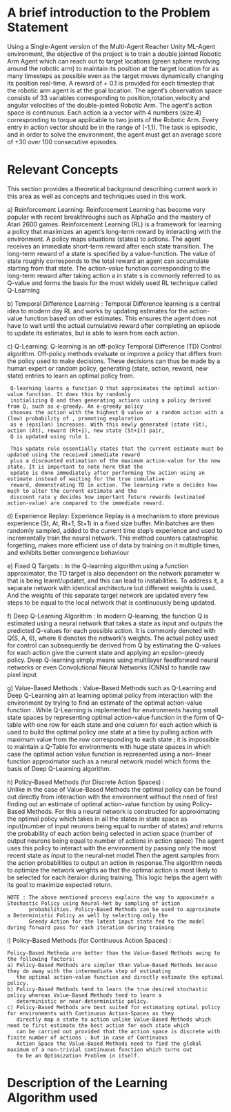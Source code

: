 # A brief introduction to the Problem Statement
  Using a Single-Agent version of the Multi-Agent Reacher Unity ML-Agent environment, the objective of the project is to train a double     jointed Robotic Arm Agent which can reach out to target locations (green sphere revolving around the robotic arm) to maintain its         position at the target location for as many timesteps as possible even as the target moves dynamically changing its position real-time.
  A reward of + 0.1 is provided for each timestep that the robotic arm agent is at the goal location. The agent’s observation space         consists of 33 variables corresponding to position,rotation,velocity and angular velocities of the double-jointed Robotic Arm.
  The agent's action space is continuous. Each action ia a vector with 4 numbers (size:4) corresponding to torque applicable to two
  joints of the Robotic Arm. Every entry in action vector should be in the range of (-1,1). The task is episodic, and in order to solve     the environment, the agent must get an average score of +30 over 100 consecutive episodes.
  
# Relevant Concepts 
  This section provides a theoretical background describing current work in this area as well as concepts
  and techniques used in this work.
  
  a) Reinforcement Learning:
     Reinforcement Learning has become very popular with recent breakthroughs such as AlphaGo
     and the mastery of Atari 2600 games. Reinforcement Learning (RL) is a framework for learning
     a policy that maximizes an agent’s long-term reward by interacting with the environment. A policy
     maps situations (states) to actions. The agent receives an immediate short-term reward after each state
     transition. The long-term reward of a state is specified by a value-function. The value of state roughly
     corresponds to the total reward an agent can accumulate starting from that state. The action-value
     function corresponding to the long-term reward after taking action a in state s is commonly referred
     to as Q-value and forms the basis for the most widely used RL technique called Q-Learning
 
  b) Temporal Difference Learning :
     Temporal Difference learning is a central idea to modern day RL and works by updating estimates for the 
     action-value function based on other estimates. This ensures the agent does not have to wait until the 
     actual cumulative reward after completing an episode to update its estimates, but is able to learn from 
     each action.
      
  c) Q-Learning:
     Q-learning is an off-policy Temporal Difference (TD) Control algorithm. Off-policy methods evaluate
     or improve a policy that differs from the policy used to make decisions. These decisions can thus be
     made by a human expert or random policy, generating (state, action, reward, new state) entries to
     learn an optimal policy from.
     
     Q-learning learns a function Q that approximates the optimal action-value function. It does this by randomly 
     initializing Q and then generating actions using a policy derived from Q, such as e-greedy. An e-greedy policy 
     chooses the action with the highest Q value or a random action with a (low) probability of , promoting exploration 
     as e (epsilon) increases. With this newly generated (state (St), action (At), reward (Rt+1), new state (St+1)) pair,
     Q is updated using rule 1.
     
     This update rule essentially states that the current estimate must be updated using the received immediate reward 
     plus a discounted estimation of the maximum action-value for the new state. It is important to note here that the 
     update is done immediately after performing the action using an estimate instead of waiting for the true cumulative
     reward, demonstrating TD in action. The learning rate α decides how much to alter the current estimate and the
     discount rate γ decides how important future rewards (estimated action-value) are compared to the immediate reward.
     
 d) Experience Replay:
    Experience Replay is a mechanism to store previous experience (St, At, Rt+1, St+1) in a fixed size buffer. 
    Minibatches are then randomly sampled, added to the current time step’s experience and used to incrementally 
    train the neural network. This method counters catastrophic forgetting, makes more efficient use of data by 
    training on it multiple times, and exhibits better convergence behaviour
    
 e) Fixed Q Targets :
    In the Q-learning algorithm using a function approximator, the TD target is also dependent on the network parameter w that is           being learnt/updatet, and this can lead to instabilities. To address it, a separate network with identical architecture but             different weights is used. And the weights of this separate target network are updated every few steps to be equal to the local         network that is continuously being updated.
    
 f) Deep Q-Learning Algorithm :
    In modern Q-learning, the function Q is estimated using a neural network that takes a state as input
    and outputs the predicted Q-values for each possible action. It is commonly denoted with Q(S, A, θ),
    where θ denotes the network’s weights. The actual policy used for control can subsequently be
    derived from Q by estimating the Q-values for each action give the current state and applying an
    epsilon-greedy policy. Deep Q-learning simply means using multilayer feedforward neural networks or even
    Convolutional Neural Networks (CNNs) to handle raw pixel input
    
 g) Value-Based Methods :
    Value-Based Methods such as Q-Learning and Deep Q-Learning aim at learning optimal policy from interaction with the environment
    by trying to find an estimate of the optimal action-value function . While Q-Learning is implemented for environments having small       state spaces by representing optimal action-value function in the form of Q-table with one row for each state and one column for         each action which is used to build the optimal policy one state at a time by pulling action with maximum value from the row             corresponding to each state ; it is impossible to maintain a Q-Table for environments with huge state spaces in which case the           optimal action value function is represented using a non-linear function approximator such as a neural network model which forms
    the basis of Deep Q-Learning algorithm. 
    
 h) Policy-Based Methods (for Discrete Action Spaces) :   
    Unlike in the case of Value-Based Methods the optimal policy can be found out directly from interaction with the environment without
    the need of first finding out an estimate of optimal action-value function by using Policy-Based Methods. For this a neural network
    is constructed for approximating the optimal policy which takes in all the states in state space as input(number of input neurons       being equal to number of states) and returns the probability of each action being selected in action space (number of output neurons     being equal to number of actions in action space) The agent uses this policy to interact with the environment by passing only the       most recent state as input to the neural-net model.Then the agent samples from the action probabilities to output an action in           response.The algorithm needs to optimize the network weights ao that the optimal action is most likely to be selected for each 
    iteraion during training, This logic helps the agent with its goal to maximize expected return.
    
    NOTE : The above mentioned process explains the way to appoximate a Stochastic Policy using Neural-Net by sampling of action
           probabilities. Policy-Based Methods can be used to approximate a Deterministic Policy as well by selecting only the
           Greedy Action for the latest input state fed to the model during forward pass for each iteration during training
 
 i) Policy-Based Methods (for Continuous Action Spaces) :
 
    Policy-Based Methoda are better than the Value-Based Methods owing to the following factors:
    a) Policy-Based Methods are simpler than Value-Based Methods because they do away with the intermediate step of estimating
       the optimal action-value function and directly estimate the optimal policy.
    b) Policy-Based Methods tend to learn the true desired stochastic policy whereas Value-Based Methods tend to learn a
       deterministic or near-deterministic policy.
    c) Policy-Based Methods are best suited for estimating optimal policy for environments with Continuous Action-Spaces as they
       directly map a state to action unlike Value-Based Methods which need to first estimate the best action for each state which
       can be carried out provided that the action space is discrete with finite number of actions ; but in case of Continuous 
       Action Space the Value-Based Methods need to find the global maximum of a non-trivial continuous function which turns out
       to be an Optimization Problem in itself.
    
    
# Description of the Learning Algorithm used  
